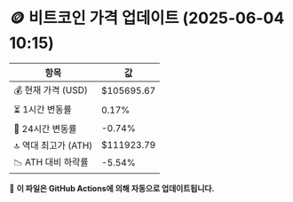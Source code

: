 # 🪙 비트코인 가격 업데이트 (2025-06-04 10:15)

| 항목                | 값 |
|--------------------|----------------|
| 💰 현재 가격 (USD) | $105695.67 |
| ⏳ 1시간 변동률    | 0.17% |
| 📆 24시간 변동률   | -0.74% |
| 🔝 역대 최고가 (ATH) | $111923.79 |
| 📉 ATH 대비 하락률 | -5.54% |

🔄 **이 파일은 GitHub Actions에 의해 자동으로 업데이트됩니다.**
